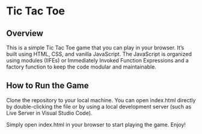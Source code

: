 # Tic Tac Toe

## Overview
This is a simple Tic Tac Toe game that you can play in your browser. It’s built using HTML, CSS, and vanilla JavaScript. The JavaScript is organized using modules (IIFEs) or  Immediately Invoked Function Expressions and a factory function to keep the code modular and maintainable.

## How to Run the Game
Clone the repository to your local machine.
You can open index.html directly by double-clicking the file or by using a local development server (such as Live Server in Visual Studio Code).

Simply open index.html in your browser to start playing the game. Enjoy!
